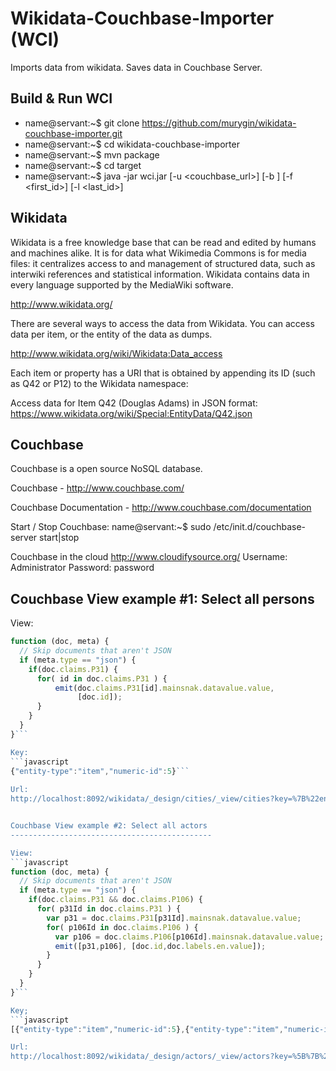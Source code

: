 Wikidata-Couchbase-Importer (WCI)
=================================


Imports data from wikidata. Saves data in Couchbase Server.


Build & Run WCI
---------------

* name@servant:~$ git clone https://github.com/murygin/wikidata-couchbase-importer.git
* name@servant:~$ cd wikidata-couchbase-importer
* name@servant:~$ mvn package
* name@servant:~$ cd target
* name@servant:~$ java -jar wci.jar [-u <couchbase_url>] [-b <bucket>] [-f <first_id>] [-l <last_id>]


Wikidata
--------

Wikidata is a free knowledge base that can be read and edited by humans and machines alike. 
It is for data what Wikimedia Commons is for media files: 
it centralizes access to and management of structured data, 
such as interwiki references and statistical information. 
Wikidata contains data in every language supported by the MediaWiki software.

http://www.wikidata.org/

There are several ways to access the data from Wikidata. 
You can access data per item, or the entity of the data as dumps.

http://www.wikidata.org/wiki/Wikidata:Data_access

Each item or property has a URI that is obtained by appending its ID (such as Q42 or P12) 
to the Wikidata namespace:

Access data for Item Q42 (Douglas Adams) in JSON format:
https://www.wikidata.org/wiki/Special:EntityData/Q42.json


Couchbase
---------

Couchbase is a open source NoSQL database.

Couchbase - http://www.couchbase.com/

Couchbase Documentation - http://www.couchbase.com/documentation

Start / Stop Couchbase: 
  name@servant:~$ sudo /etc/init.d/couchbase-server start|stop
  
Couchbase in the cloud
  http://www.cloudifysource.org/
  Username: Administrator
  Password: password


Couchbase View example #1: Select all persons
---------------------------------------------

View:

```javascript
function (doc, meta) {
  // Skip documents that aren't JSON
  if (meta.type == "json") {
    if(doc.claims.P31) {
      for( id in doc.claims.P31 ) {
          emit(doc.claims.P31[id].mainsnak.datavalue.value, 
               [doc.id]);
      }
    }
  }
}```

Key: 
```javascript
{"entity-type":"item","numeric-id":5}```
 
Url: 
http://localhost:8092/wikidata/_design/cities/_view/cities?key=%7B%22entity-type%22%3A%22item%22%2C%22numeric-id%22%3A5%7D&connection_timeout=60000&limit=10&skip=80


Couchbase View example #2: Select all actors
---------------------------------------------

View:
```javascript
function (doc, meta) {
  // Skip documents that aren't JSON
  if (meta.type == "json") {
    if(doc.claims.P31 && doc.claims.P106) {
      for( p31Id in doc.claims.P31 ) {
        var p31 = doc.claims.P31[p31Id].mainsnak.datavalue.value; 
        for( p106Id in doc.claims.P106 ) {
          var p106 = doc.claims.P106[p106Id].mainsnak.datavalue.value;
          emit([p31,p106], [doc.id,doc.labels.en.value]);
        }
      }     
    }
  }
}```

Key;
```javascript
[{"entity-type":"item","numeric-id":5},{"entity-type":"item","numeric-id":33999}]```

Url:
http://localhost:8092/wikidata/_design/actors/_view/actors?key=%5B%7B%22entity-type%22%3A%22item%22%2C%22numeric-id%22%3A5%7D%2C%7B%22entity-type%22%3A%22item%22%2C%22numeric-id%22%3A33999%7D%5D&connection_timeout=60000&limit=1000&skip=0

